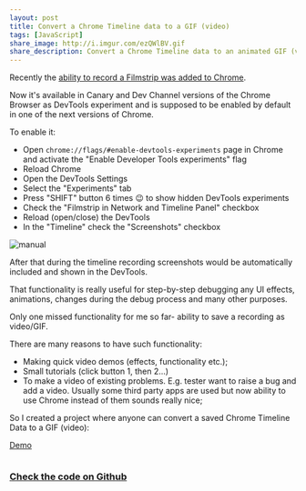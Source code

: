 ```yaml
---
layout: post
title: Convert a Chrome Timeline data to a GIF (video)
tags: [JavaScript]
share_image: http://i.imgur.com/ezQWlBV.gif
share_description: Convert a Chrome Timeline data to an animated GIF (video)
---
```


Recently the [ability to record a Filmstrip was added to Chrome](https://twitter.com/malyw/status/594137242655821826).

Now it's available in Canary and Dev Channel versions of the Chrome Browser as DevTools experiment and is supposed to be enabled by default in one of the next versions of Chrome.

To enable it:

* Open `chrome://flags/#enable-devtools-experiments` page in Chrome and activate the "Enable Developer Tools experiments" flag
* Reload Chrome
* Open the DevTools Settings
* Select the "Experiments" tab
* Press "SHIFT" button 6 times :wink: to show hidden DevTools experiments
* Check the "Filmstrip in Network and Timeline Panel" checkbox
* Reload (open/close) the DevTools
* In the "Timeline" check the "Screenshots" checkbox

![manual](http://i.imgur.com/0Q2bPXU.gif)

After that during the timeline recording screenshots would be automatically included and shown in the DevTools.

That functionality is really useful for step-by-step debugging any UI effects, animations, changes during the debug process and many other purposes.

Only one missed functionality for me so far- ability to save a recording as video/GIF.

There are many reasons to have such functionality:

* Making quick video demos (effects, functionality etc.);
* Small tutorials (click button 1, then 2...)
* To make a video of existing problems. E.g. tester want to raise a bug and add a video.
Usually some third party apps are used but now ability to use Chrome instead of them sounds really nice;

So I created a project where anyone can convert a saved Chrome Timeline Data to a GIF (video):

<a href="{{ site.baseurl }}/demos/chrome-timeline-to-gif/"
   target="_blank"
   class="btn-pulse">
    <span class="wrapper">
        <span class="inner"></span>
    </span>
    <span class="text">Demo</span>
</a>

<a target="_blank" href="{{ site.baseurl }}/demos/chrome-timeline-to-gif/">
    <img src="http://i.imgur.com/ezQWlBV.gif" alt="" />
</a>

### [Check the code on Github](https://github.com/malyw/chrome-timeline-to-gif-demo)

<div class="more"></div>


